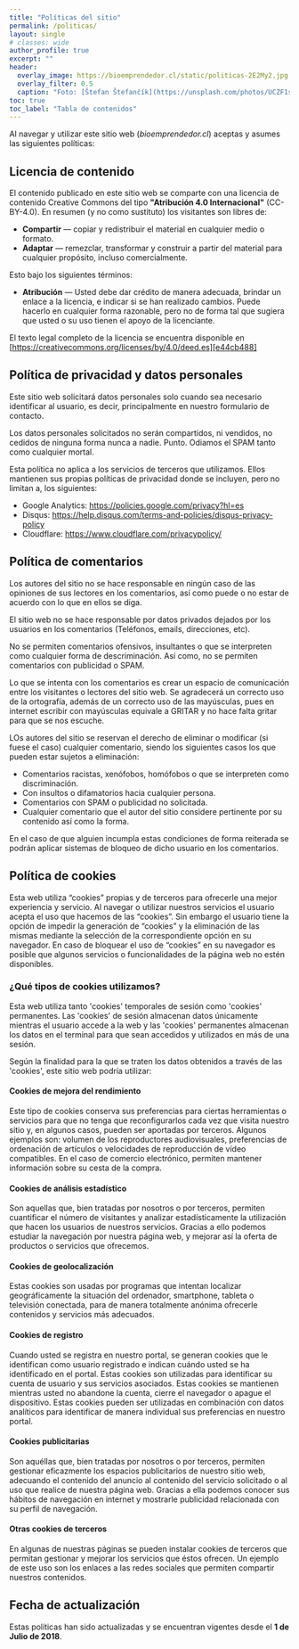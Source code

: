 ```yaml
---
title: "Políticas del sitio"
permalink: /politicas/
layout: single
# classes: wide
author_profile: true
excerpt: ""
header:
  overlay_image: https://bioemprendedor.cl/static/politicas-2E2My2.jpg
  overlay_filter: 0.5
  caption: "Foto: [Štefan Štefančík](https://unsplash.com/photos/UCZF1sXcejo) @ Unsplash"
toc: true
toc_label: "Tabla de contenidos"
---
```


Al navegar y utilizar este sitio web (_bioemprendedor.cl_) aceptas y asumes las siguientes políticas:

## Licencia de contenido

El contenido publicado en este sitio web se comparte con una licencia de contenido Creative Commons del tipo **"Atribución 4.0 Internacional"** (CC-BY-4.0). En resumen (y no como sustituto) los visitantes son libres de:

- **Compartir** — copiar y redistribuir el material en cualquier medio o formato.
- **Adaptar** — remezclar, transformar y construir a partir del material para cualquier propósito, incluso comercialmente.

Esto bajo los siguientes términos:

- **Atribución** — Usted debe dar crédito de manera adecuada, brindar un enlace a la licencia, e indicar si se han realizado cambios. Puede hacerlo en cualquier forma razonable, pero no de forma tal que sugiera que usted o su uso tienen el apoyo de la licenciante.

El texto legal completo de la licencia se encuentra disponible en [https://creativecommons.org/licenses/by/4.0/deed.es][e44cb488]

[e44cb488]: https://creativecommons.org/licenses/by/4.0/deed.es "Creative Commons"

## Política de privacidad y datos personales

Este sitio web solicitará datos personales solo cuando sea necesario identificar al usuario, es decir, principalmente en nuestro formulario de contacto.

Los datos personales solicitados no serán compartidos, ni vendidos, no cedidos de ninguna forma nunca a nadie. Punto. Odiamos el SPAM tanto como cualquier mortal.

Esta política no aplica a los servicios de terceros que utilizamos. Ellos mantienen sus propias políticas de privacidad donde se incluyen, pero no limitan a, los siguientes:

- Google Analytics: https://policies.google.com/privacy?hl=es
- Disqus: https://help.disqus.com/terms-and-policies/disqus-privacy-policy
- Cloudflare: https://www.cloudflare.com/privacypolicy/

## Política de comentarios

Los autores del sitio no se hace responsable en ningún caso de las opiniones de sus lectores en los comentarios, así como puede o no estar de acuerdo con lo que en ellos se diga.

El sitio web no se hace responsable por datos privados dejados por los usuarios en los comentarios (Teléfonos, emails, direcciones, etc).

No se permiten comentarios ofensivos, insultantes o que se interpreten como cualquier forma de descriminación. Así como, no se permiten comentarios con publicidad o SPAM.

Lo que se intenta con los comentarios es crear un espacio de comunicación entre los visitantes o lectores del sitio web. Se agradecerá un correcto uso de la ortografía, además de un correcto uso de las mayúsculas, pues en internet escribir con mayúsculas equivale a GRITAR y no hace falta gritar para que se nos escuche.

LOs autores del sitio se reservan el derecho de eliminar o modificar (si fuese el caso) cualquier comentario, siendo los siguientes casos los que pueden estar sujetos a eliminación:

- Comentarios racistas, xenófobos, homófobos o que se interpreten como discriminación.
- Con insultos o difamatorios hacia cualquier persona.
- Comentarios con SPAM o publicidad no solicitada.
- Cualquier comentario que el autor del sitio considere pertinente por su contenido así como la forma.

En el caso de que alguien incumpla estas condiciones de forma reiterada se podrán aplicar sistemas de bloqueo de dicho usuario en los comentarios.

## Política de cookies

Esta web utiliza “cookies” propias y de terceros para ofrecerle una mejor experiencia y servicio. Al navegar o utilizar nuestros servicios el usuario acepta el uso que hacemos de las “cookies”. Sin embargo el usuario tiene la opción de impedir la generación de “cookies” y la eliminación de las mismas mediante la selección de la correspondiente opción en su navegador. En caso de bloquear el uso de “cookies” en su navegador es posible que algunos servicios o funcionalidades de la página web no estén disponibles.

### ¿Qué tipos de cookies utilizamos?

Esta web utiliza tanto 'cookies' temporales de sesión como 'cookies' permanentes. Las 'cookies' de sesión almacenan datos únicamente mientras el usuario accede a la web y las 'cookies' permanentes almacenan los datos en el terminal para que sean accedidos y utilizados en más de una sesión.

Según la finalidad para la que se traten los datos obtenidos a través de las 'cookies', este sitio web podría utilizar:

#### Cookies de mejora del rendimiento

Este tipo de cookies conserva sus preferencias para ciertas herramientas o servicios para que no tenga que reconfigurarlos cada vez que visita nuestro sitio y, en algunos casos, pueden ser aportadas por terceros. Algunos ejemplos son: volumen de los reproductores audiovisuales, preferencias de ordenación de artículos o velocidades de reproducción de vídeo compatibles. En el caso de comercio electrónico, permiten mantener información sobre su cesta de la compra.

#### Cookies de análisis estadístico

Son aquellas que, bien tratadas por nosotros o por terceros, permiten cuantificar el número de visitantes y analizar estadísticamente la utilización que hacen los usuarios de nuestros servicios. Gracias a ello podemos estudiar la navegación por nuestra página web, y mejorar así la oferta de productos o servicios que ofrecemos.

#### Cookies de geolocalización

Estas cookies son usadas por programas que intentan localizar geográficamente la situación del ordenador, smartphone, tableta o televisión conectada, para de manera totalmente anónima ofrecerle contenidos y servicios más adecuados.

#### Cookies de registro

Cuando usted se registra en nuestro portal, se generan cookies que le identifican como usuario registrado e indican cuándo usted se ha identificado en el portal. Estas cookies son utilizadas para identificar su cuenta de usuario y sus servicios asociados. Estas cookies se mantienen mientras usted no abandone la cuenta, cierre el navegador o apague el dispositivo. Estas cookies pueden ser utilizadas en combinación con datos analíticos para identificar de manera individual sus preferencias en nuestro portal.

#### Cookies publicitarias

Son aquéllas que, bien tratadas por nosotros o por terceros, permiten gestionar eficazmente los espacios publicitarios de nuestro sitio web, adecuando el contenido del anuncio al contenido del servicio solicitado o al uso que realice de nuestra página web. Gracias a ella podemos conocer sus hábitos de navegación en internet y mostrarle publicidad relacionada con su perfil de navegación.

#### Otras cookies de terceros

En algunas de nuestras páginas se pueden instalar cookies de terceros que permitan gestionar y mejorar los servicios que éstos ofrecen. Un ejemplo de este uso son los enlaces a las redes sociales que permiten compartir nuestros contenidos.

## Fecha de actualización

Estas políticas han sido actualizadas y se encuentran vigentes desde el **1 de Julio de 2018**.
